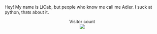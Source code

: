 Hey! My name is LiCab, but people who know me call me Adler.
I suck at python, thats about it.


<p align="center"> 
  Visitor count<br>
  <img src="https://profile-counter.glitch.me/will2022/count.svg" />
</p>
